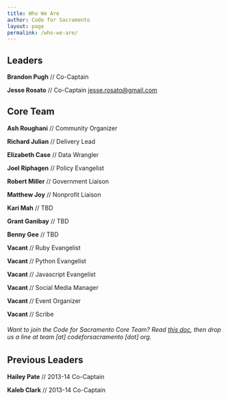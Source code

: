 ```yaml
---
title: Who We Are
author: Code for Sacramento
layout: page
permalink: /who-we-are/
---
```

## Leaders

**Brandon Pugh** // Co-Captain

**Jesse Rosato** // Co-Captain jesse.rosato@gmail.com

## Core Team

**Ash Roughani** // Community Organizer

**Richard Julian** // Delivery Lead

**Elizabeth Case** // Data Wrangler

**Joel Riphagen** // Policy Evangelist

**Robert Miller** // Government Liaison

**Matthew Joy** // Nonprofit Liaison

**Kari Mah** // TBD

**Grant Ganibay** // TBD

**Benny Gee** // TBD

**Vacant** // Ruby Evangelist

**Vacant** // Python Evangelist

**Vacant** // Javascript Evangelist

**Vacant** // Social Media Manager

**Vacant** // Event Organizer

**Vacant** // Scribe

###### *Want to join the Code for Sacramento Core Team? Read <a href="https://docs.google.com/document/d/1oEB1CuzCHldxP_bzcvmcrmK0yAE1BzV2AGhtwtYKZVY/edit?usp=sharing" target="_blank">this doc</a>, then drop us a line at team [at] codeforsacramento [dot] org*.

## Previous Leaders

**Hailey Pate** // 2013-14 Co-Captain

**Kaleb Clark** // 2013-14 Co-Captain
